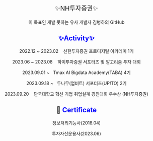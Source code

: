 

<div align="center">
<p style="font-size:20px">✨NH투자증권✨</p>이 목표인 개발 못하는 유사 개발자 김병하의 GitHub
</div>

<div align="center">
  <h2><font color="blue">✨Activity✨</font></h2>

  2022.12 ~ 2023.02&nbsp;&nbsp;&nbsp;&nbsp;신한투자증권 프로디지털 아카데미 1기 
  
  2023.06 ~ 2023.08&nbsp;&nbsp;&nbsp;&nbsp;하이투자증권 서포터즈 및 알고리즘 투자 대회 

  2023.09.01 ~&nbsp;&nbsp;&nbsp;Tmax AI Bigdata Academy(TABA) 4기

  2023.09.18 ~&nbsp;&nbsp;&nbsp;두나무(업비트) 서포터즈(UP!TO) 2기

  2023.09.20&nbsp;&nbsp;&nbsp;&nbsp;단국대학교 혁신 기업 취업설계 경진대회 우수상 (NH투자증권)
  

</div>

<div align=center><h2>📑 <font color="blue">Certificate </font></h2>

정보처리기능사(2018.04)

투자자산운용사(2023.06)
</div>
